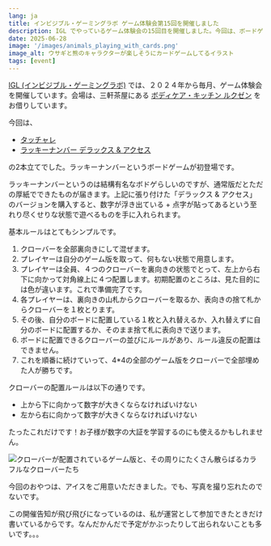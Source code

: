 ```yaml
---
lang: ja
title: インビジブル・ゲーミングラボ ゲーム体験会第15回を開催しました
description: IGL でやっているゲーム体験会の15回目を開催しました。今回は、ボードゲーム会でした。
date: 2025-06-28
image: '/images/animals_playing_with_cards.png'
image_alt: ウサギと熊のキャラクターが楽しそうにカードゲームしてるイラスト
tags: [event]
---
```


[IGL (インビジブル・ゲーミングラボ)](https://x.com/IGL_official_AC) では、２０２４年から毎月、ゲーム体験会を開催しています。会場は、三軒茶屋にある [ボディケア・キッチン ルクゼン](https://luxen.jp/) をお借りしています。

今回は、

- [タッチャレ](https://ideapot.thebase.in/items/82918967)
- [ラッキーナンバー デラックス & アクセス](https://www.amazon.co.jp/%E6%A0%AA%E5%BC%8F%E4%BC%9A%E7%A4%BE%E3%82%B1%E3%83%B3%E3%83%93%E3%83%AB-4573346505653-%E3%82%B1%E3%83%B3%E3%83%93%E3%83%AB-%E3%83%A9%E3%83%83%E3%82%AD%E3%83%BC%E3%83%8A%E3%83%B3%E3%83%90%E3%83%BC-%E3%83%87%E3%83%A9%E3%83%83%E3%82%AF%E3%82%B9%EF%BC%86%E3%82%A2%E3%82%AF%E3%82%BB%E3%82%B9/dp/B0CWL2DS7W)

の2本立てでした。ラッキーナンバーというボードゲームが初登場です。

ラッキーナンバーというのは結構有名なボドゲらしいのですが、通常版だとただの厚紙でできたものが届きます。上記に張り付けた「デラックス & アクセス」のバージョンを購入すると、数字が浮き出ている + 点字が貼ってあるという至れり尽くせりな状態で遊べるものを手に入れられます。

基本ルールはとてもシンプルです。

1. クローバーを全部裏向きにして混ぜます。
2. プレイヤーは自分のゲーム版を取って、何もない状態で用意します。
3. プレイヤーは全員、４つのクローバーを裏向きの状態でとって、左上から右下に向かって対角線上に４つ配置します。初期配置のところは、見た目的には色が違います。これで準備完了です。
4. 各プレイヤーは、裏向きの山札からクローバーを取るか、表向きの捨て札からクローバーを１枚とります。
5. その後、自分のボードに配置している１枚と入れ替えるか、入れ替えずに自分のボードに配置するか、そのまま捨て札に表向きで送ります。
6. ボードに配置できるクローバーの並びにルールがあり、ルール違反の配置はできません。
7. これを順番に続けていって、4*4の全部のゲーム版をクローバーで全部埋めた人が勝ちです。

クローバーの配置ルールは以下の通りです。

- 上から下に向かって数字が大きくならなければいけない
- 左から右に向かって数字が大きくならなければいけない

たったこれだけです！お子様が数字の大証を学習するのにも使えるかもしれません。

![クローバーが配置されているゲーム版と、その周りにたくさん散らばるカラフルなクローバーたち]({{site.baseurl}}/images/lucky_numbers.jpg#wide)

今回のおやつは、アイスをご用意いただきました。でも、写真を撮り忘れたのでないです。

この開催告知が飛び飛びになっているのは、私が運営として参加できたときだけ書いているからです。なんだかんだで予定がかぶったりして出られないことも多いです。。。

